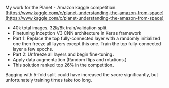 My work for the Planet - Amazon kaggle competition.  
[https://www.kaggle.com/c/planet-understanding-the-amazon-from-space](https://www.kaggle.com/c/planet-understanding-the-amazon-from-space)

* 40k total images. 32k/8k train/validation split.
* Finetuning Inception V3 CNN architecture in Keras framework
* Part 1: Replace the top fully-connected layer with a randomly initialized one then freeze all layers except this one. Train the top fully-connected layer a few epochs.
* Part 2: Unfreeze all layers and begin fine-tuning.
* Apply data augmentation (Random flips and rotations.)
* This solution ranked top 26% in the competition.

Bagging with 5-fold split could have increased the score significantly, but unfortunately training times take too long. 
